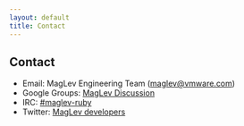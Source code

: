 ```yaml
---
layout: default
title: Contact
---
```


## Contact

+ Email: MagLev Engineering Team (maglev@vmware.com)
+ Google Groups: [MagLev Discussion](http://groups.google.com/group/maglev-discussion)
+ IRC: [#maglev-ruby](http://webchat.freenode.net/?channels=maglev-ruby)
+ Twitter: [MagLev developers](http://twitter.com/maglev)
